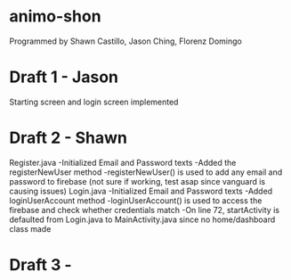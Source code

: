 # animo-shon
Programmed by Shawn Castillo, Jason Ching, Florenz Domingo
# Draft 1 - Jason
Starting screen and login screen implemented 
# Draft 2 - Shawn
Register.java
-Initialized Email and Password texts
-Added the registerNewUser method
-registerNewUser() is used to add any email and password to firebase (not sure if working, test asap since vanguard is causing issues)
Login.java
-Initialized Email and Password texts
-Added loginUserAccount method
-loginUserAccount() is used to access the firebase and check whether credentials match
-On line 72, startActivity is defaulted from Login.java to MainActivity.java since no home/dashboard class made
# Draft 3 - 
